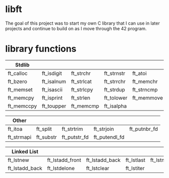 # libft

The goal of this project was to start my own C library that I can use in later projects and continue to build on as I move through the 42 program. 

# library functions
|Stdlib      |            |             |            |             |
|------------|------------|-------------|------------|-------------|
|ft_calloc   |ft_isdigit  |ft_strchr    |ft_strnstr  |ft_atoi      | 
|ft_bzero    |ft_isalnum  |ft_strlcat   |ft_strrchr  |ft_memchr    |
|ft_memset   |ft_isascii  |ft_strlcpy   |ft_strdup   |ft_strncmp   |
|ft_memcpy   |ft_isprint  |ft_strlen    |ft_tolower  |ft_memmove   |
|ft_memccpy  |ft_toupper  |ft_memcmp    |ft_isalpha  |             |

|Other       |            |             |             |             |
|------------|------------|-------------|-------------|-------------|
|ft_itoa     |ft_split    |ft_strtrim   |ft_strjoin   |ft_putnbr_fd | 
|ft_strmapi  |ft_substr   |ft_putstr_fd |ft_putendl_fd|             |

|Linked List   |               |              |          |         |
|--------------|---------------|--------------|----------|---------|
|ft_lstnew     |ft_lstadd_front|ft_lstadd_back|ft_lstlast|ft_lstmap|
|ft_lstadd_back|ft_lstdelone   |ft_lstclear   |ft_lstiter|         |
